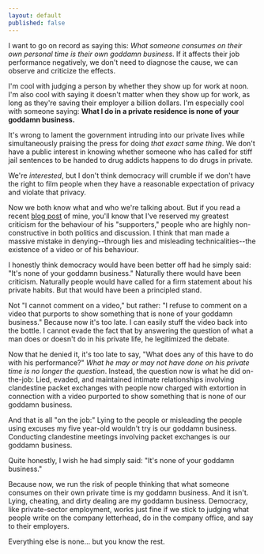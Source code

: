 ```yaml
---
layout: default
published: false
---
```


I want to go on record as saying this: *What someone consumes on their own personal time is their own goddamn business*. If it affects their job performance negatively, we don't need to diagnose the cause, we can observe and criticize the effects.

I'm cool with judging a person by whether they show up for work at noon. I'm also cool with saying it doesn't matter when they show up for work, as long as they're saving their employer a billion dollars. I'm especially cool with someone saying: **What I do in a private residence is none of your goddamn business.**

It's wrong to lament the government intruding into our private lives while simultaneously praising the press for doing *that exact same thing*. We don't have a public interest in knowing whether someone who has called for stiff jail sentences to be handed to drug addicts happens to do drugs in private.

We're *interested*, but I don't think democracy will crumble if we don't have the right to film people when they have a reasonable expectation of privacy and violate that privacy.

Now we both know what and who we're talking about. But if you read a recent [blog post](http://braythwayt.com/2013/11/02/toronto-you-re-being-trolled.html "Dear Toronto: You're Being Trolled") of mine, you'll know that I've reserved my greatest criticism for the behaviour of his "supporters," people who are highly non-constructive in both politics and discussion. I think that man made a massive mistake in denying--through lies and misleading technicalities--the existence of a video or of his behaviour.

I honestly think democracy would have been better off had he simply said: "It's none of your goddamn business." Naturally there would have been criticism. Naturally people would have called for a firm statement about his private habits. But that would have been a principled stand.

Not "I cannot comment on a video," but rather: "I refuse to comment on a video that purports to show something that is none of your goddamn business." Because now it's too late. I can easily stuff the video back into the bottle. I cannot evade the fact that by answering the question of what a man does or doesn't do in his private life, he legitimized the debate.

Now that he denied it, it's too late to say, "What does any of this have to do with his performance?" *What he may or may not have done on his private time is no longer the question*. Instead, the question now is what he did on-the-job: Lied, evaded, and maintained intimate relationships involving clandestine packet exchanges with people now charged with extortion in connection with a video purported to show something that is none of our goddamn business.

And that is all "on the job:" Lying to the people or misleading the people using excuses my five year-old wouldn't try is our goddamn business. Conducting clandestine meetings involving packet exchanges is our goddamn business.

Quite honestly, I wish he had simply said: "It's none of your goddamn business."

Because now, we run the risk of people thinking that what someone consumes on their own private time is my goddamn business. And it isn't. Lying, cheating, and dirty dealing are my goddamn business. Democracy, like private-sector employment, works just fine if we stick to judging what people write on the company letterhead, do in the company office, and say to their employers.

Everything else is none... but you know the rest.